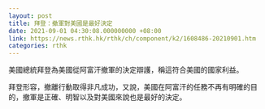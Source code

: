 ```yaml
---
layout: post
title: 拜登：撤軍對美國是最好決定
date: 2021-09-01 04:30:08.000000000 +08:00
link: https://news.rthk.hk/rthk/ch/component/k2/1608486-20210901.htm
categories: rthk
---
```


美國總統拜登為美國從阿富汗撤軍的決定辯護，稱這符合美國的國家利益。

拜登形容，撤離行動取得非凡成功，又說，美國在阿富汗的任務不再有明確的目的，撤軍是正確、明智以及對美國來說也是最好的決定。
